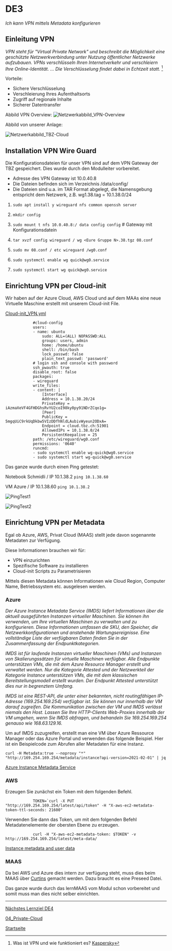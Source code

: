 # DE3
*Ich kann VPN mittels Metadata konfigurieren*

## Einleitung VPN

*VPN steht für "Virtual Private Network" und beschreibt die Möglichkeit eine geschützte Netzwerkverbindung unter Nutzung öffentlicher Netzwerke aufzubauen. VPNs verschlüsseln Ihren Internetverkehr und verschleiern Ihre Online-Identität. ... Die Verschlüsselung findet dabei in Echtzeit statt.* [^1]

Vorteile:
- Sichere Verschlüsselung
- Verschleierung Ihres Aufenthaltsorts
- Zugriff auf regionale Inhalte
- Sicherer Datentransfer

Abbild VPN Overview:
![Netzwerkabbild_VPN-Overview](./../00_Allgemein/images/04_Privat-Cloud/DE3_VPN_overview.png)

Abbild von unserer Anlage:

![Netzwerkabbild_TBZ-Cloud](./../00_Allgemein/images/04_Privat-Cloud/DE3_Netzwerkabbild.png)

## Installation VPN Wire Guard

Die Konfigurationsdateien für unser VPN sind auf dem VPN Gateway der TBZ gespeichert.
Dies wurde durch den Modulleiter vorbereitet.

- Adresse des VPN Gateway ist 10.0.40.8
- Die Dateien befinden sich im Verzeichnis /data/config/
- Die Dateien sind u.a. im TAR Format abgelegt, die Namensgebung entspricht dem Netzwerk, z.B. wg1.38.tag = 10.1.38.0/24

1. `sudo apt install y wireguard nfs common openssh server`

2. `mkdir config`

3. `sudo mount t nfs 10.0.40.8:/ data config config` # Gateway mit Konfigurationsdatein

4. `tar xvzf config wireguard / wg <Eure Gruppe N>.38.tgz 08.conf`

5. `sudo mv 08.conf / etc wireguard /wg0.conf`

6. `sudo systemctl enable wg quick@wg0.service`

7. `sudo systemctl start wg quick@wg0.service`       

## Einrichtung VPN per Cloud-init

Wir haben auf der Azure Cloud, AWS Cloud und auf dem MAAs eine neue Virtuelle Maschine erstellt mit unserem Cloud-init File.

[Cloud-init_VPN.yml](https://github.com/ask-yo-girl-about-me/Project-Future/blob/main/04_Private-Cloud/Cloud-init/Cloud-init_VPN.yml)

                #cloud-config
                users:
                - name: ubuntu
                    sudo: ALL=(ALL) NOPASSWD:ALL
                    groups: users, admin
                    home: /home/ubuntu
                    shell: /bin/bash
                    lock_passwd: false
                    plain_text_passwd: 'password'        
                # login ssh and console with password
                ssh_pwauth: true
                disable_root: false    
                packages:
                - wireguard
                write_files:
                - content: |
                    [Interface]
                    Address = 10.1.38.20/24
                    PrivateKey = iAzmaXeVF4GFHDGhsRvYU2coI98ky0py91NDrZCqo1g=
                    [Peer]
                    PublicKey = 5mgqUiC9rkUqDkbw5VIzDDfhNldLAubivWyeun2ODxA=
                    Endpoint = cloud.tbz.ch:51901
                    AllowedIPs = 10.1.38.0/24
                    PersistentKeepalive = 25
                path: /etc/wireguard/wg0.conf
                permissions: '0640'
                runcmd:
                - sudo systemctl enable wg-quick@wg0.service
                - sudo systemctl start wg-quick@wg0.service


Das ganze wurde durch einen Ping getestet:

Notebook Schmidli / IP 10.1.38.2 `ping 10.1.38.60`

VM Azure / IP 10.1.38.60 `ping 10.1.38.2`


![PingTest1](./../00_Allgemein/images/04_Privat-Cloud/DE3_Ping_1.png)

![PingTest2](./../00_Allgemein/images/04_Privat-Cloud/DE3_Ping_2.png)

## Einrichtung VPN per Metadata

Egal ob Azure, AWS, Privat Cloud (MAAS) stellt jede davon sogenannte Metadaten zur Verfügung.

Diese Informationen brauchen wir für:
- VPN einzurichten
- Spezifische Software zu installieren
- Cloud-init Scripts zu Parametrisieren

Mittels diesen Metadata können Informationen wie Cloud Region, Computer Name, Betriebssystem etc. ausgelesen werden.

### Azure
*Der Azure Instance Metadata Service (IMDS) liefert Informationen über die aktuell ausgeführten Instanzen virtueller Maschinen. Sie können ihn verwenden, um Ihre virtuellen Maschinen zu verwalten und zu konfigurieren. Diese Informationen umfassen die SKU, den Speicher, die Netzwerkkonfigurationen und anstehende Wartungsereignisse. Eine vollständige Liste der verfügbaren Daten finden Sie in der Zusammenfassung der Endpunktkategorien.*

*IMDS ist für laufende Instanzen virtueller Maschinen (VMs) und Instanzen von Skalierungssätzen für virtuelle Maschinen verfügbar. Alle Endpunkte unterstützen VMs, die mit dem Azure Resource Manager erstellt und verwaltet werden. Nur die Kategorie Attested und der Netzwerkteil der Kategorie Instance unterstützen VMs, die mit dem klassischen Bereitstellungsmodell erstellt wurden. Der Endpunkt Attested unterstützt dies nur in begrenztem Umfang.*

*IMDS ist eine REST-API, die unter einer bekannten, nicht routingfähigen IP-Adresse (169.254.169.254) verfügbar ist. Sie können nur innerhalb der VM darauf zugreifen. Die Kommunikation zwischen der VM und IMDS verlässt niemals den Host. Lassen Sie Ihre HTTP-Clients Web-Proxies innerhalb der VM umgehen, wenn Sie IMDS abfragen, und behandeln Sie 169.254.169.254 genauso wie 168.63.129.16.*

Um auf IMDS zuzugreifen, erstellt man eine VM über Azure Ressource Manager oder das Azure Portal und verwenden das folgende Beispiel. Hier ist ein Beispielcode zum Abrufen aller Metadaten für eine Instanz.

`curl -H Metadata:true --noproxy "*" "http://169.254.169.254/metadata/instance?api-version=2021-02-01" | jq`

[Azure Instance Metadata Service](https://docs.microsoft.com/en-us/azure/virtual-machines/windows/instance-metadata-service?tabs=linux)

### AWS

Erzeugen Sie zunächst ein Token mit dem folgenden Befehl.

                TOKEN=`curl -X PUT "http://169.254.169.254/latest/api/token" -H "X-aws-ec2-metadata-token-ttl-seconds: 21600"

Verwenden Sie dann das Token, um mit dem folgenden Befehl Metadatenelemente der obersten Ebene zu erzeugen.

                curl -H "X-aws-ec2-metadata-token: $TOKEN" -v http://169.254.169.254/latest/meta-data/


[Instance metadata and user data](https://docs.aws.amazon.com/AWSEC2/latest/UserGuide/ec2-instance-metadata.html)

### MAAS

Da bei AWS und Azure dies intern zur verfügung steht, muss dies beim MAAS über [Curtins](https://curtin.readthedocs.io/en/latest/topics/config.html) gemacht werden.
Dazu braucht es eine Preseed Datei.

Das ganze wurde durch das lernMAAS vom Modul schon vorbereitet und somit muss man dies nicht selber einrichten.

___

[Nächstes Lernziel DE4](../04_Private-Cloud/DE4.md)

[04_Private-Cloud](../04_Private-Cloud)

[Startseite](https://github.com/ask-yo-girl-about-me/Project-Future)

[^1]: Was ist VPN und wie funktioniert es? [Kaspersky](https://www.kaspersky.de/resource-center/definitions/what-is-a-vpn)